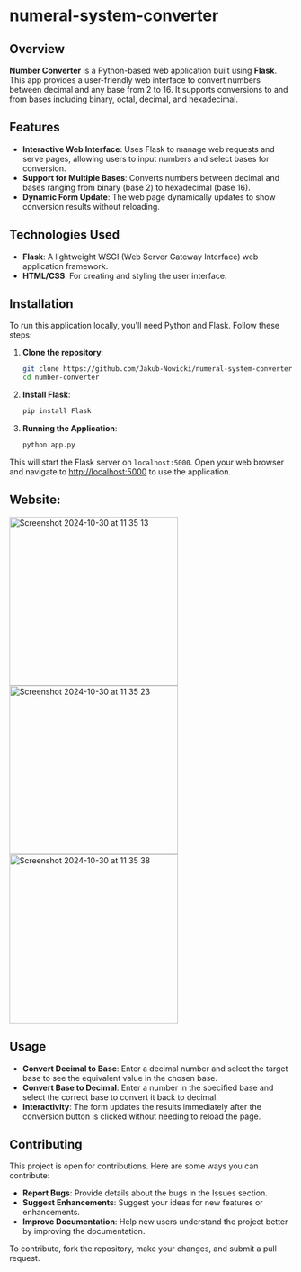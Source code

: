 # numeral-system-converter

## Overview
**Number Converter** is a Python-based web application built using **Flask**. This app provides a user-friendly web interface to convert numbers between decimal and any base from 2 to 16. It supports conversions to and from bases including binary, octal, decimal, and hexadecimal.

## Features
- **Interactive Web Interface**: Uses Flask to manage web requests and serve pages, allowing users to input numbers and select bases for conversion.
- **Support for Multiple Bases**: Converts numbers between decimal and bases ranging from binary (base 2) to hexadecimal (base 16).
- **Dynamic Form Update**: The web page dynamically updates to show conversion results without reloading.

## Technologies Used
- **Flask**: A lightweight WSGI (Web Server Gateway Interface) web application framework.
- **HTML/CSS**: For creating and styling the user interface.

## Installation

To run this application locally, you'll need Python and Flask. Follow these steps:

1. **Clone the repository**:
   ```bash
   git clone https://github.com/Jakub-Nowicki/numeral-system-converter.git
   cd number-converter
   
2. **Install Flask**:
   ```bash
   pip install Flask

3. **Running the Application**:
   ```bash
   python app.py

This will start the Flask server on `localhost:5000`. Open your web browser and navigate to [http://localhost:5000](http://localhost:5000) to use the application.

## Website: 

<img width="300" alt="Screenshot 2024-10-30 at 11 35 13" src="https://github.com/user-attachments/assets/f781d793-f243-423f-9401-9e8c1df77c6a">
<img width="300" alt="Screenshot 2024-10-30 at 11 35 23" src="https://github.com/user-attachments/assets/275bfd88-6d86-459f-9eae-1fd149b513ec">
<img width="300" alt="Screenshot 2024-10-30 at 11 35 38" src="https://github.com/user-attachments/assets/15c51bf5-e6b3-4d97-979e-78ecd0c1a47b">

## Usage

- **Convert Decimal to Base**: Enter a decimal number and select the target base to see the equivalent value in the chosen base.
- **Convert Base to Decimal**: Enter a number in the specified base and select the correct base to convert it back to decimal.
- **Interactivity**: The form updates the results immediately after the conversion button is clicked without needing to reload the page.

## Contributing

This project is open for contributions. Here are some ways you can contribute:

- **Report Bugs**: Provide details about the bugs in the Issues section.
- **Suggest Enhancements**: Suggest your ideas for new features or enhancements.
- **Improve Documentation**: Help new users understand the project better by improving the documentation.

To contribute, fork the repository, make your changes, and submit a pull request.

